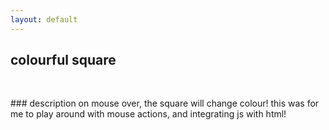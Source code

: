 ```yaml
---
layout: default
---
```


<h2> colourful square </h2>

<div height='500' width='500' id="content" style="float: left"></div>

<p>&nbsp;</p>
### description
on mouse over, the square will change colour!
this was for me to play around with mouse actions, and integrating js with html!

<script src='src/square.js'></script>